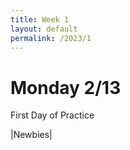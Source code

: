 ```yaml
---
title: Week 1
layout: default 
permalink: /2023/1
---
```


# Monday 2/13

First Day of Practice

|Newbies|